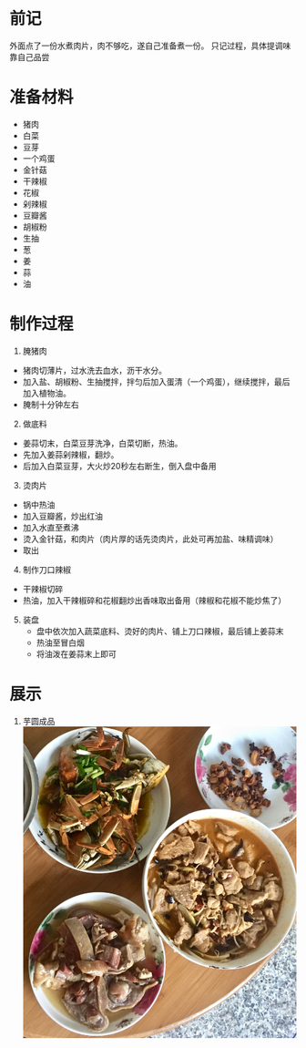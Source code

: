 # 前记

外面点了一份水煮肉片，肉不够吃，遂自己准备煮一份。
只记过程，具体提调味靠自己品尝

# 准备材料

- 猪肉
- 白菜
- 豆芽
- 一个鸡蛋
- 金针菇
- 干辣椒
- 花椒
- 剁辣椒
- 豆瓣酱
- 胡椒粉
- 生抽
- 葱
- 姜
- 蒜
- 油

# 制作过程

1. 腌猪肉
  - 猪肉切薄片，过水洗去血水，沥干水分。
  - 加入盐、胡椒粉、生抽搅拌，拌匀后加入蛋清（一个鸡蛋），继续搅拌，最后加入植物油。
  - 腌制十分钟左右
2. 做底料
  - 姜蒜切末，白菜豆芽洗净，白菜切断，热油。
  - 先加入姜蒜剁辣椒，翻炒。
  - 后加入白菜豆芽，大火炒20秒左右断生，倒入盘中备用
3. 烫肉片
  - 锅中热油
  - 加入豆瓣酱，炒出红油
  - 加入水直至煮沸
  - 烫入金针菇，和肉片（肉片厚的话先烫肉片，此处可再加盐、味精调味）
  - 取出
4. 制作刀口辣椒
  - 干辣椒切碎
  - 热油，加入干辣椒碎和花椒翻炒出香味取出备用（辣椒和花椒不能炒焦了）
5. 装盘
   - 盘中依次加入蔬菜底料、烫好的肉片、铺上刀口辣椒，最后铺上姜蒜末
   - 热油至冒白烟
   - 将油泼在姜蒜末上即可

# 展示

1. 芋圆成品
  ![水煮肉片成品](./img/水煮肉片成品.jpg)